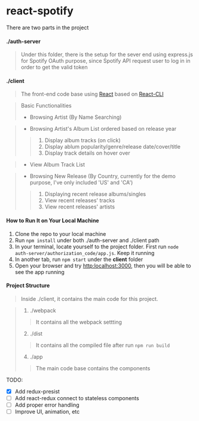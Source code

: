 # react-spotify

There are two parts in the project

#### ./auth-server
> Under this folder, there is the setup for the sever end using express.js
> for Spotify OAuth purpose, since Spotify API request user to log in in order to get the valid token
 
#### ./client
> The front-end code base using [React](https://reactjs.org/) based on [React-CLI](https://github.com/facebook/create-react-app)

> Basic Functionalities
  > - Browsing Artist (By Name Searching)
  
  > - Browsing Artist's Album List ordered based on release year
  > > 1. Display album tracks (on click)
  > > 2. Display ablum popularity/genre/release date/cover/title
  > > 3. Display track details on hover over
  
  > - View Album Track List 
  
  > - Browsing New Release (By Country, currently for the demo purpose, I've only included 'US' and 'CA')
  > > 1. Displaying recent release albums/singles
  > > 2. View recent releases' tracks
  > > 3. View recent releases' artists


#### How to Run It on Your Local Machine
1. Clone the repo to your local machine
2. Run ```npm install``` under both ./auth-server and ./client path
3. In your terminal, locate yourself to the project folder. First run ```node auth-server/authorization_code/app.js```. Keep it running
4. In another tab, run ```npm start``` under the **client** folder
5. Open your browser and try [http:localhost:3000](http:localhost:3000), then you will be able to see the app running
    
    
#### Project Structure

> Inside ./client, it contains the main code for this project. 

> 1. ./webpack
> > It contains all the webpack settting
> 2. ./dist
> > It contains all the compiled file after run `npm run build`
> 4. ./app
> > The main code base contains the components

TODO:
  - [X] Add redux-presist
  - [ ] Add react-redux connect to stateless components
  - [ ] Add proper error handling
  - [ ] Improve UI, animation, etc
